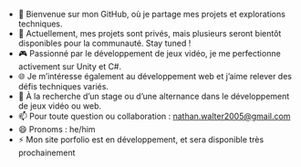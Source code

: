 - 👋 Bienvenue sur mon GitHub, où je partage mes projets et explorations techniques.
- 👀 Actuellement, mes projets sont privés, mais plusieurs seront bientôt disponibles pour la communauté. Stay tuned !
- 🎮 Passionné par le développement de jeux vidéo, je me perfectionne activement sur Unity et C#.
- 🌐 Je m’intéresse également au développement web et j’aime relever des défis techniques variés.
- 💼 À la recherche d’un stage ou d’une alternance dans le développement de jeux vidéo ou web.
- 📫 Pour toute question ou collaboration : nathan.walter2005@gmail.com
- 😄 Pronoms : he/him
- ⚡ Mon site porfolio est en développement, et sera disponible très prochainement
